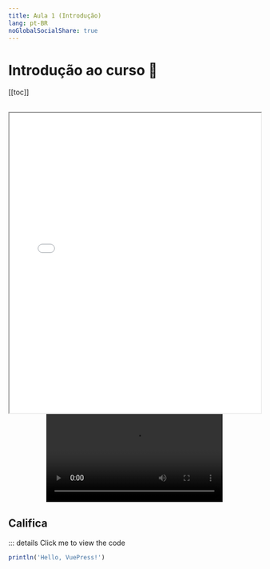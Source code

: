 ```yaml
---
title: Aula 1 (Introdução)
lang: pt-BR
noGlobalSocialShare: true
---
```


# Introdução ao curso :school:

[[toc]]

<br>

<iframe
  src="/Algebra-linear-II/pdf/tutoria.pdf"
  width="100%"
  height="600"
></iframe>

<br>

<video style="display: block; margin: 0 auto" width="70%" controls>
  <source src="/Algebra-linear-II/video/OpeningManim.mp4" type="video/mp4" />
</video>

## Califica

::: details Click me to view the code
```julia
println('Hello, VuePress!')
```
